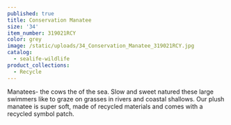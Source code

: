 ```yaml
---
published: true
title: Conservation Manatee
size: '34'
item_number: 319021RCY
color: grey
image: /static/uploads/34_Conservation_Manatee_319021RCY.jpg
catalog:
  - sealife-wildlife
product_collections:
  - Recycle
---
```

Manatees- the cows the of the sea. Slow and sweet natured these large swimmers like to graze on grasses in rivers and coastal shallows. Our plush manatee is super soft, made of recycled materials and comes with a recycled symbol patch.
